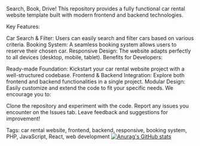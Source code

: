 Search, Book, Drive! This repository provides a fully functional car rental website template built with modern frontend and backend technologies.

Key Features:

Car Search & Filter: Users can easily search and filter cars based on various criteria.
Booking System: A seamless booking system allows users to reserve their chosen car.
Responsive Design: The website adapts perfectly to all devices (desktop, mobile, tablet).
Benefits for Developers:

Ready-made Foundation: Kickstart your car rental website project with a well-structured codebase.
Frontend & Backend Integration: Explore both frontend and backend functionalities in a single project.
Modular Design: Easily customize and extend the code to fit your specific needs.
We encourage you to:

Clone the repository and experiment with the code.
Report any issues you encounter on the Issues tab.
Leave feedback and suggestions for improvement!

Tags: car rental website, frontend, backend, responsive, booking system, PHP, JavaScript, React, web development
[![Anurag's GitHub stats](https://github-readme-stats.vercel.app/api?username=ttuautos)](https://github.com/anuraghazra/github-readme-stats)
